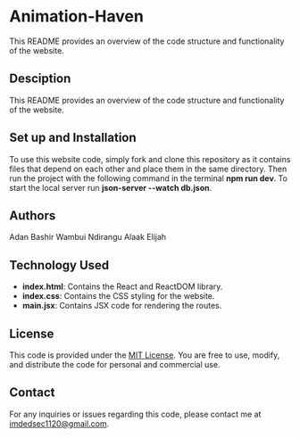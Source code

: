 # Animation-Haven

This README provides an overview of the code structure and functionality of the website.

## Desciption

This README provides an overview of the code structure and functionality of the website.

## Set up and Installation

To use this website code, simply fork and clone this repository as it contains files that depend on each other and place them in the same directory.
Then run the project with the following command in the terminal **npm run dev**. To start the local server run **json-server --watch db.json**.

## Authors
Adan Bashir
Wambui Ndirangu
Alaak Elijah

## Technology Used

- **index.html**: Contains the React and ReactDOM library.
- **index.css**: Contains the CSS styling for the website.
- **main.jsx**: Contains JSX code for rendering the routes.

## License

This code is provided under the <a href="https://opensource.org/licenses/MIT">MIT License</a>. You are free to use, modify, and distribute the code for personal and commercial use.

## Contact

For any inquiries or issues regarding this code, please contact me at imdedsec1120@gmail.com.